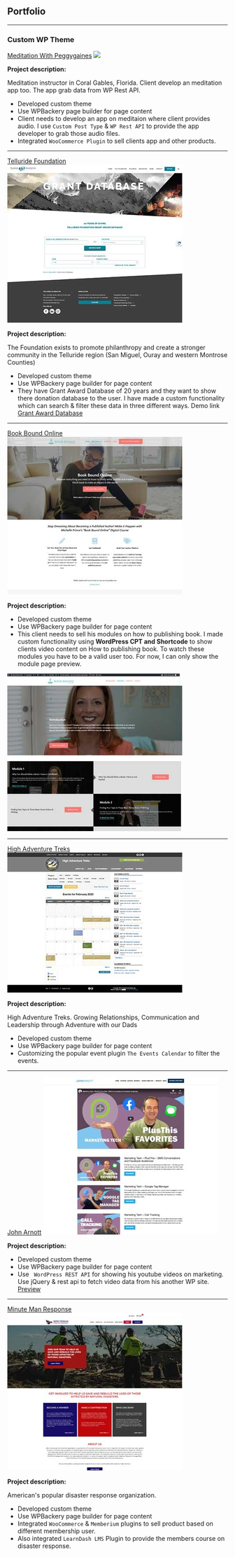## Portfolio

---

### Custom WP Theme

[Meditation With Peggygaines](https://www.meditationwithpeggygaines.com/)
<img src="images/meditationwithpeggygainesjpg?raw=true"/>

**Project description:**

Meditation instructor in Coral Gables, Florida. Client develop an meditation app too. The app grab data from WP Rest API.

* Developed custom theme
* Use WPBackery page builder for page content
* Client needs to develop an app on meditaion where client provides audio. I use ```Custom Post Type``` & ```WP Rest API``` to provide the app developer to grab those audio files.
* Integrated ```WooCommerce Plugin``` to sell clients app and other products.

---

[Telluride Foundation](telluridefoundation.org)
<img src="images/TellurideFoundation.jpg?raw=true"/>

**Project description:**

The Foundation exists to promote philanthropy and create a stronger community in the Telluride region (San Miguel, Ouray and western Montrose Counties)

* Developed custom theme
* Use WPBackery page builder for page content
* They have Grant Award Database of 20 years and they want to show there donation database to the user. I have made a custom functionality which can search & filter these data in three different ways. Demo link <a href="https://telluridefoundation.org/nonprofits/grant-award-database/" target="_blank">Grant Award Database</a>

---
[Book Bound Online](https://www.bookboundonline.com/)
<img src="images/bookboundonline.jpg?raw=true"/>

**Project description:**

* Developed custom theme
* Use WPBackery page builder for page content
* This client needs to sell his modules on how to publishing book. I made custom functionality using <strong>WordPress CPT and Shortcode</strong> to show clients video content on How to publishing book. To watch these modules you have to be a valid user too. For now, I can only show the module page preview. 

<img src="images/bookboundmodules.jpg?raw=true"/>

---
[High Adventure Treks](https://www.highadventuretreks.org/calendar/)
<img src="images/highadventuretrek.jpg?raw=true"/>

**Project description:**

High Adventure Treks. Growing Relationships, Communication and Leadership through Adventure with our Dads

* Developed custom theme
* Use WPBackery page builder for page content
* Customizing the popular event plugin `The Events Calendar` to filter the events.

---
[John Arnott](https://johnarnott.com/)
<img src="images/johnarnott.jpg?raw=true"/>

**Project description:**

* Developed custom theme
* Use WPBackery page builder for page content
* Use ``` WordPress REST API``` for showing his youtube videos on marketing. Use jQuery & rest api to fetch video data from his another WP site. <a href="https://johnarnott.com/video/" target="_blank">Preview</a>

---

[Minute Man Response](https://www.minutemanresponse.org/)
<img src="images/minutemanresponse.jpg?raw=true"/>

**Project description:**

American's popular disaster response organization.

* Developed custom theme
* Use WPBackery page builder for page content
* Integrated ```WooCommerce``` & ```Memberium``` plugins to sell product based on different membership user.
* Also integrated ```LearnDash LMS``` Plugin to provide the members course on disaster response.
